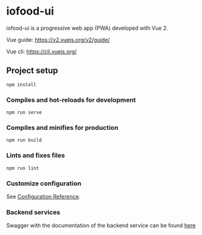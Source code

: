 # iofood-ui

iofood-ui is a progressive web app (PWA) developed with Vue 2. 

Vue guide: https://v2.vuejs.org/v2/guide/

Vue cli: https://cli.vuejs.org/

## Project setup
```
npm install
```

### Compiles and hot-reloads for development
```
npm run serve
```

### Compiles and minifies for production
```
npm run build
```

### Lints and fixes files
```
npm run lint
```

### Customize configuration
See [Configuration Reference](https://cli.vuejs.org/config/).

### Backend services
Swagger with the documentation of the backend service can be found [here](https://api.okkam.org/okkam-core/swagger-ui/index.html)
